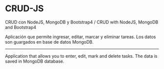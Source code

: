 # CRUD-JS
CRUD con NodeJS, MongoDB y Bootstrap4 / CRUD with NodeJS, MongoDB and Bootstrap4

Aplicación que permite ingresar, editar, marcar y eliminar tareas. Los datos son
guargados en base de datos MongoDB.

--------
Application that allows you to enter, edit, mark and delete tasks. The data is
saved in MongoDB database.
